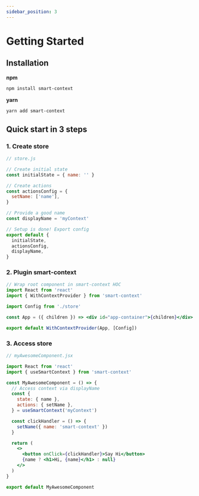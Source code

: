 ```yaml
---
sidebar_position: 3
---
```


# Getting Started

## Installation

**npm**

```sh
npm install smart-context
```

**yarn**

```sh
yarn add smart-context
```

## Quick start in 3 steps

### 1. Create store

```js
// store.js

// Create initial state
const initialState = { name: '' }

// Create actions
const actionsConfig = {
  setName: ['name'],
}

// Provide a good name
const displayName = 'myContext'

// Setup is done! Export config
export default {
  initialState,
  actionsConfig,
  displayName,
}
```

### 2. Plugin smart-context

```jsx
// Wrap root component in smart-context HOC
import React from 'react'
import { WithContextProvider } from 'smart-context'

import Config from './store'

const App = ({ children }) => <div id="app-container">{children}</div>

export default WithContextProvider(App, [Config])
```

### 3. Access store

```jsx
// myAwesomeComponent.jsx

import React from 'react'
import { useSmartContext } from 'smart-context'

const MyAwesomeComponent = () => {
  // Access context via displayName
  const {
    state: { name },
    actions: { setName },
  } = useSmartContext('myContext')

  const clickHandler = () => {
    setName({ name: 'smart-context' })
  }

  return (
    <>
      <button onClick={clickHandler}>Say Hi</button>
      {name ? <h1>Hi, {name}</h1> : null}
    </>
  )
}

export default MyAwesomeComponent
```
